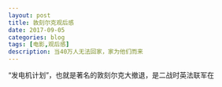 ```yaml
---
layout: post
title: 敦刻尔克观后感
date: 2017-09-05
categories: blog
tags: [电影,观后感]
description: 当40万人无法回家，家为他们而来
---
```


“发电机计划”，也就是著名的敦刻尔克大撤退，是二战时英法联军在

